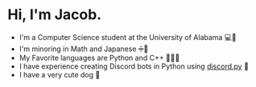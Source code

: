 # Hi, I'm Jacob.
* I'm a Computer Science student at the University of Alabama 💻🐘
* I'm minoring in Math and Japanese ➗🏯
* My Favorite languages are Python and C++ 🐍🧑‍💻
* I have experience creating Discord bots in Python using <a href="https://github.com/Rapptz/discord.py" target="_blank">discord.py</a> 🤖
* I have a very cute dog 🐶
